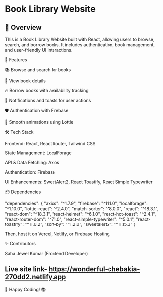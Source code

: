 # Book Library Website #

## 📖 Overview ##

This is a Book Library Website built with React, allowing users to browse, search, and borrow books. It includes authentication, book management, and user-friendly UI interactions.

🚀 Features

📚 Browse and search for books

📝 View book details

🔥 Borrow books with availability tracking

🔔 Notifications and toasts for user actions

🛡️ Authentication with Firebase

🎨 Smooth animations using Lottie

🛠️ Tech Stack

Frontend: React, React Router, Tailwind CSS

State Management: LocalForage

API & Data Fetching: Axios

Authentication: Firebase

UI Enhancements: SweetAlert2, React Toastify, React Simple Typewriter

📦 Dependencies

"dependencies": {
    "axios": "^1.7.9",
    "firebase": "^11.1.0",
    "localforage": "^1.10.0",
    "lottie-react": "^2.4.0",
    "match-sorter": "^8.0.0",
    "react": "^18.3.1",
    "react-dom": "^18.3.1",
    "react-helmet": "^6.1.0",
    "react-hot-toast": "^2.4.1",
    "react-router-dom": "^7.1.0",
    "react-simple-typewriter": "^5.0.1",
    "react-toastify": "^11.0.2",
    "sort-by": "^1.2.0",
    "sweetalert2": "^11.15.3"
}



Then, host it on Vercel, Netlify, or Firebase Hosting.

✨ Contributors

Saha Jewel Kumar (Frontend Developer)
## Live site link- https://wonderful-chebakia-270dd2.netlify.app ##

🚀 Happy Coding! 📚
